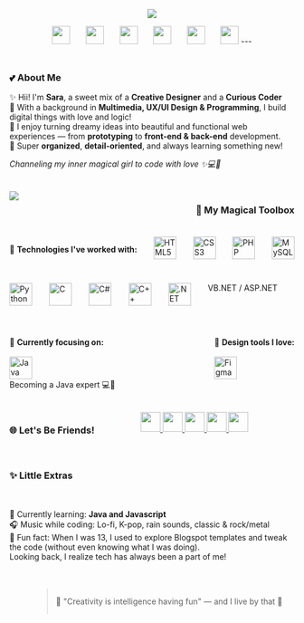 

<!-- Typing SVG -->
<p align="center">
  <!-- Typing SVG baseado no projeto de DenverCoder1 -->
  <a href="https://github.com/DenverCoder1/readme-typing-svg">
    <img src="https://readme-typing-svg.demolab.com/?lines=Creative%20Dev%20%26%20UX%2FUI%20Designer;Java%20Lover%20%26%20Full-stack%20student;Always%20learning%20something%20new%20%F0%9F%8C%9F;Coding%20with%20love%20and%20a%20bit%20of%20magic%20%E2%9C%A8&font=Quicksand&center=true&width=500&height=45&color=F79BCF&vCenter=true&pause=1000&size=20" />
  </a>
</p>

<p align="center">
  <a href="https://www.youtube.com/@saralunee"><img width="32px" src="https://i.imgur.com/qiXu7b2.png"/></a>
  &#8287;&#8287;&#8287;&#8287;&#8287;
  <a href="https://www.linkedin.com/in/saraluisam/"><img width="32px" src="https://i.imgur.com/yRpa1dQ.png"/></a>
  &#8287;&#8287;&#8287;&#8287;&#8287;
  <a href="https://twitter.com/saracoding"><img width="32px" src="https://i.imgur.com/AixJgnm.png"/></a>
  &#8287;&#8287;&#8287;&#8287;&#8287;
  <a href="https://discord.gg/users/saracoding"><img width="32px" src="https://i.imgur.com/OViZO8J.png"/></a>
  &#8287;&#8287;&#8287;&#8287;&#8287;
  <a href="#"><img width="32px" src="https://i.imgur.com/mVm29vK.png"></a>
  &#8287;&#8287;&#8287;&#8287;&#8287;
  <a href="<4"><img width="32px" src="https://i.imgur.com/PpLeD3K.png"/></a>
---

###
<div style="display: flex; justify-content: space-between; align-items: flex-start; gap: 20px; flex-wrap: wrap;">

  <div style="flex: 1; min-width: 250px; max-width: 500px;">
    <h3>💕 About Me</h3>
    <p>
      ✨ Hii! I'm <b>Sara</b>, a sweet mix of a <b>Creative Designer</b> and a <b>Curious Coder</b><br>
      🌸 With a background in <b>Multimedia, UX/UI Design & Programming</b>, I build digital things with love and logic!<br>
      🎀 I enjoy turning dreamy ideas into beautiful and functional web experiences — from <b>prototyping</b> to <b>front-end & back-end</b> development.<br>
      🧁 Super <b>organized</b>, <b>detail-oriented</b>, and always learning something new!
    </p>
    <p><i>Channeling my inner magical girl to code with love ✨💻🌙</i></p>
  </div>


  <div style="flex: 1; min-width: 250px; max-width: 400px;">
    <img src="https://github-readme-stats.vercel.app/api?username=saramchq&show_icons=true&title_color=F79BCF&icon_color=F79BCF&text_color=F6D7E0&bg_color=00000000&border_radius=10" />
  </div>


---
<h3>💼 My Magical Toolbox</h3>

🧪 <b>Technologies I've worked with:</b><br><br>

<img src="https://img.icons8.com/color/48/html-5--v1.png" width="40" title="HTML5"/>
<img src="https://img.icons8.com/color/48/css3.png" width="40" title="CSS3"/>
<img src="https://img.icons8.com/color/48/php.png" width="40" title="PHP"/>
<img src="https://img.icons8.com/color/48/mysql-logo.png" width="40" title="MySQL"/>
<img src="https://img.icons8.com/color/48/python--v1.png" width="40" title="Python"/>
<img src="https://img.icons8.com/color/48/c-programming.png" width="40" title="C"/>
<img src="https://img.icons8.com/color/48/c-sharp-logo.png" width="40" title="C#"/>
<img src="https://img.icons8.com/color/48/c-plus-plus-logo.png" width="40" title="C++"/>
<img src="https://img.icons8.com/color/48/net-framework.png" width="40" title=".NET"/>
<span style="font-size: 14px;">VB.NET / ASP.NET</span>

<br><br>

🚀 <b>Currently focusing on:</b><br><br>
<img src="https://img.icons8.com/external-tal-revivo-color-tal-revivo/48/external-java-a-general-purpose-computer-programming-language-logo-color-tal-revivo.png" width="40" title="Java"/>  
<span style="font-size: 14px;">Becoming a Java expert 💻🌸</span>

<br><br>

🎨 <b>Design tools I love:</b><br><br>
<img src="https://img.icons8.com/color/48/figma--v1.png" width="40" title="Figma"/>


### 🌐 Let's Be Friends!

<div align="left">
  <a href="https://www.youtube.com/@saralunee" target="_blank">
    <img src="https://img.shields.io/static/v1?message=YouTube&logo=youtube&label=&color=FF69B4&logoColor=white&style=for-the-badge" height="35"/>
  </a>
  <a href="https://www.instagram.com/saracoding/" target="_blank">
    <img src="https://img.shields.io/static/v1?message=Instagram&logo=instagram&label=&color=FF69B4&logoColor=white&style=for-the-badge" height="35"/>
  </a>
  <a href="https://discordapp.com/users/saracoding" target="_blank">
    <img src="https://img.shields.io/static/v1?message=Discord&logo=discord&label=&color=DA70D6&logoColor=white&style=for-the-badge" height="35"/>
  </a>
  <a href="mailto:saaracoding@gmail.com" target="_blank">
    <img src="https://img.shields.io/static/v1?message=Gmail&logo=gmail&label=&color=FFB6C1&logoColor=white&style=for-the-badge" height="35"/>
  </a>
  <a href="https://www.linkedin.com/in/saraluisam/" target="_blank">
    <img src="https://img.shields.io/static/v1?message=LinkedIn&logo=linkedin&label=&color=FFC0CB&logoColor=white&style=for-the-badge" height="35"/>
  </a>
</div>

---

### ✨ Little Extras

🌷 Currently learning: **Java and Javascript**  
🎧 Music while coding: Lo-fi, K-pop, rain sounds, classic & rock/metal<br>
🧸 Fun fact: When I was 13, I used to explore Blogspot templates and tweak the code (without even knowing what I was doing). <br>
Looking back, I realize tech has always been a part of me!</p>

---

> 🌙 "Creativity is intelligence having fun" — and I live by that 💖


---



